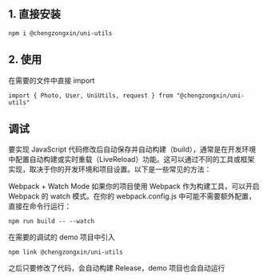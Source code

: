 ## 1. 直接安装

```
npm i @chengzongxin/uni-utils
```

## 2. 使用

在需要的文件中直接 import

```
import { Photo, User, UniUtils, request } from "@chengzongxin/uni-utils"
```

## 调试

要实现 JavaScript 代码修改后自动保存并自动构建（build），通常是在开发环境中配置自动构建或实时重载（LiveReload）功能。这可以通过不同的工具或框架实现，取决于你的开发环境和项目设置。以下是一些常见的方法：

Webpack + Watch Mode
如果你的项目使用 Webpack 作为构建工具，可以开启 Webpack 的 watch 模式。在你的 webpack.config.js 中可能不需要额外配置，直接在命令行运行：

```
npm run build -- --watch
```

在需要的调试的 demo 项目中引入

```
npm link @chengzongxin/uni-utils
```

之后只要修改了代码，会自动构建 Release，demo 项目也会自动运行
